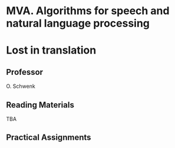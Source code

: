 # MVA. Algorithms for speech and natural language processing
# Lost in translation

## Professor
O. Schwenk

## Reading Materials
TBA

## Practical Assignments



